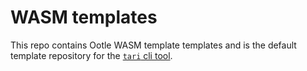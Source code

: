 # WASM templates

This repo contains Ootle WASM template templates and is the default template repository for the 
[`tari` cli tool](https://github.com/tari-project/tari-cli).